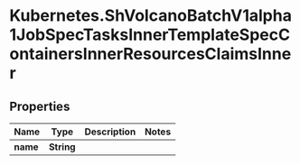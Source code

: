 # Kubernetes.ShVolcanoBatchV1alpha1JobSpecTasksInnerTemplateSpecContainersInnerResourcesClaimsInner

## Properties

Name | Type | Description | Notes
------------ | ------------- | ------------- | -------------
**name** | **String** |  | 


